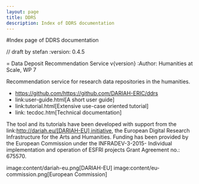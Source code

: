 ```yaml
---
layout: page
title: DDRS
description: Index of DDRS documentation
---
```


#Index page of DDRS documentation


// draft by stefan
:version:  0.4.5

= Data Deposit Recommendation Service v{version}
:Author: Humanities at Scale, WP 7

Recommendation service for research data repositories in the humanities.

* https://github.com/https://github.com/DARIAH-ERIC/ddrs
* link:user-guide.html[A short user guide]
* link:tutorial.html[Extensive use-case oriented tutorial]
* link: tecdoc.htm[Technical documentation]

The tool and its tutorials have been developed with support from
the link:http://dariah.eu/[DARIAH-EU] initiative, the European Digital Research
Infrastructure for the Arts and Humanities. Funding has been
provided by the European Commission under the INFRADEV-3-2015- Individual implementation and operation of ESFRI projects
Grant Agreement no.: 675570.

image:content/dariah-eu.png[DARIAH-EU]
image:content/eu-commission.png[European Commission]
